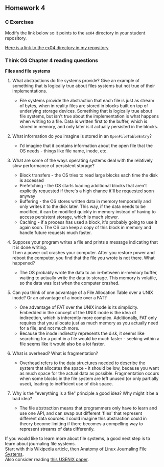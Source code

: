 ## Homework 4

### C Exercises

Modify the link below so it points to the `ex04` directory in your
student repository.

[Here is a link to the ex04 directory in my repository](https://github.com/phuston/ExercisesInC/tree/master/exercises/ex04)

### Think OS Chapter 4 reading questions

**Files and file systems**

1) What abstractions do file systems provide?  Give an example of something that is logically 
true about files systems but not true of their implementations.

    - File systems provide the abstraction that each file is just as stream of bytes, when in reality files are stored in blocks built on top of underlying storage devices. Something that is logically true about file systems, but isn't true about the implementation is what happens when writing to a file. Data is written first to the buffer, which is stored in memory, and only later is it actually persisted in the blocks.  

2) What information do you imagine is stored in an `OpenFileTableEntry`?

    - I'd imagine that it contains information about the open file that the OS needs - things like file name, inode, etc.

3) What are some of the ways operating systems deal with the relatively slow performance of persistent storage?

    - Block transfers - the OS tries to read large blocks each time the disk is accessed
    - Prefetching - the OS starts loading additional blocks that aren't explicitly requested if there's a high chance it'll be requested soon anyway
    - Buffering - the OS stores written data in memory temporarily and only writes it to the disk later. This way, if the data needs to be modified, it can be modified quickly in memory instead of having to access persistent storage, which is much slower.
    - Caching - if a process has used a block, it's probably going to use it again soon. The OS can keep a copy of this block in memory and handle future requests much faster.

4) Suppose your program writes a file and prints a message indicating that it is done writing.  
Then a power cut crashes your computer.  After you restore power and reboot the computer, you find that the 
file you wrote is not there.  What happened?
    - The OS probably wrote the data to an in-between in-memory buffer, waiting to actually write the data to storage. This memory is volatile, so the data was lost when the computer crashed.

5) Can you think of one advantage of a File Allocation Table over a UNIX inode?  Or an advantage of a inode over a FAT?
    - One advantage of FAT over the UNIX inode is its simplicity. Embedded in the concept of the UNIX inode is the idea of indirection, which is inherently more complex. Additionally, FAT only requires that you allocate just as much memory as you actually need for a file, and not much more.
    - Because the inode indirectly represents the disk, it seems like searching for a point in a file would be much faster - seeking within a file seems like it would also be a lot faster.

6) What is overhead?  What is fragmentation?
    - Overhead refers to the data structures needed to describe the system that allocates the space - it should be low, because you want as much space for the actual data as possible. Fragmentation occurs when some blocks in the file system are left unused (or only partially used), leading to inefficient use of disk space.


7) Why is the "everything is a file" principle a good idea?  Why might it be a bad idea?
    - The file abstraction means that programmers only have to learn and use one API, and can swap out different 'files' that represent different data sources. I could imagine this abstraction could in theory become limiting if there becomes a compelling way to represent streams of data differently. 

If you would like to learn more about file systems, a good next step is to learn about journaling file systems.  
Start with [this Wikipedia article](https://en.wikipedia.org/wiki/Journaling_file_system), then 
[Anatomy of Linux Journaling File Systems](http://www.ibm.com/developerworks/library/l-journaling-filesystems/index.html).  
Also consider reading [this USENIX paper](https://www.usenix.org/legacy/event/usenix05/tech/general/full_papers/prabhakaran/prabhakaran.pdf).



